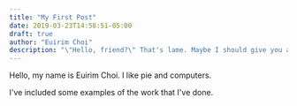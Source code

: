 ```yaml
---
title: "My First Post"
date: 2019-03-23T14:58:51-05:00
draft: true
author: "Euirim Choi"
description: "\"Hello, friend?\" That's lame. Maybe I should give you a name?"
---
```


Hello, my name is Euirim Choi. I like pie and computers.

I've included some examples of the work that I've done.

